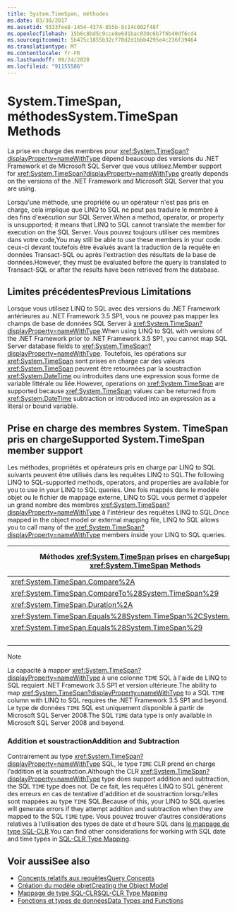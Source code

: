 ```yaml
---
title: System.TimeSpan, méthodes
ms.date: 03/30/2017
ms.assetid: 9333fee8-1454-4374-855b-8c14c002f48f
ms.openlocfilehash: 15b6c8bd5c9cce8e6d1bac030c6b7f6b40df6cd4
ms.sourcegitcommit: 5b475c1855b32cf78d2d1bbb4295e4c236f39464
ms.translationtype: MT
ms.contentlocale: fr-FR
ms.lasthandoff: 09/24/2020
ms.locfileid: "91155586"
---
```

# <a name="systemtimespan-methods"></a><span data-ttu-id="dab85-102">System.TimeSpan, méthodes</span><span class="sxs-lookup"><span data-stu-id="dab85-102">System.TimeSpan Methods</span></span>

<span data-ttu-id="dab85-103">La prise en charge des membres pour <xref:System.TimeSpan?displayProperty=nameWithType> dépend beaucoup des versions du .NET Framework et de Microsoft SQL Server que vous utilisez.</span><span class="sxs-lookup"><span data-stu-id="dab85-103">Member support for <xref:System.TimeSpan?displayProperty=nameWithType> greatly depends on the versions of the .NET Framework and Microsoft SQL Server that you are using.</span></span>  
  
 <span data-ttu-id="dab85-104">Lorsqu'une méthode, une propriété ou un opérateur n'est pas pris en charge, cela implique que LINQ to SQL ne peut pas traduire le membre à des fins d'exécution sur SQL Server.</span><span class="sxs-lookup"><span data-stu-id="dab85-104">When a method, operator, or property is unsupported; it means that LINQ to SQL cannot translate the member for execution on the SQL Server.</span></span> <span data-ttu-id="dab85-105">Vous pouvez toujours utiliser ces membres dans votre code,</span><span class="sxs-lookup"><span data-stu-id="dab85-105">You may still be able to use these members in your code.</span></span> <span data-ttu-id="dab85-106">ceux-ci devant toutefois être évalués avant la traduction de la requête en données Transact-SQL ou après l'extraction des résultats de la base de données.</span><span class="sxs-lookup"><span data-stu-id="dab85-106">However, they must be evaluated before the query is translated to Transact-SQL or after the results have been retrieved from the database.</span></span>  
  
## <a name="previous-limitations"></a><span data-ttu-id="dab85-107">Limites précédentes</span><span class="sxs-lookup"><span data-stu-id="dab85-107">Previous Limitations</span></span>  

 <span data-ttu-id="dab85-108">Lorsque vous utilisez LINQ to SQL avec des versions du .NET Framework antérieures au .NET Framework 3.5 SP1, vous ne pouvez pas mapper les champs de base de données SQL Server à <xref:System.TimeSpan?displayProperty=nameWithType>.</span><span class="sxs-lookup"><span data-stu-id="dab85-108">When using LINQ to SQL with versions of the .NET Framework prior to .NET Framework 3.5 SP1, you cannot map SQL Server database fields to <xref:System.TimeSpan?displayProperty=nameWithType>.</span></span> <span data-ttu-id="dab85-109">Toutefois, les opérations sur <xref:System.TimeSpan> sont prises en charge car des valeurs <xref:System.TimeSpan> peuvent être retournées par la soustraction <xref:System.DateTime> ou introduites dans une expression sous forme de variable littérale ou liée.</span><span class="sxs-lookup"><span data-stu-id="dab85-109">However, operations on <xref:System.TimeSpan> are supported because <xref:System.TimeSpan> values can be returned from <xref:System.DateTime> subtraction or introduced into an expression as a literal or bound variable.</span></span>  
  
## <a name="supported-systemtimespan-member-support"></a><span data-ttu-id="dab85-110">Prise en charge des membres System. TimeSpan pris en charge</span><span class="sxs-lookup"><span data-stu-id="dab85-110">Supported System.TimeSpan member support</span></span>

 <span data-ttu-id="dab85-111">Les méthodes, propriétés et opérateurs pris en charge par LINQ to SQL suivants peuvent être utilisés dans les requêtes LINQ to SQL.</span><span class="sxs-lookup"><span data-stu-id="dab85-111">The following LINQ to SQL-supported methods, operators, and properties are available for you to use in your LINQ to SQL queries.</span></span> <span data-ttu-id="dab85-112">Une fois mappés dans le modèle objet ou le fichier de mappage externe, LINQ to SQL vous permet d'appeler un grand nombre des membres <xref:System.TimeSpan?displayProperty=nameWithType> à l'intérieur des requêtes LINQ to SQL.</span><span class="sxs-lookup"><span data-stu-id="dab85-112">Once mapped in the object model or external mapping file, LINQ to SQL allows you to call many of the <xref:System.TimeSpan?displayProperty=nameWithType> members inside your LINQ to SQL queries.</span></span>  
  
|<span data-ttu-id="dab85-113">Méthodes <xref:System.TimeSpan> prises en charge</span><span class="sxs-lookup"><span data-stu-id="dab85-113">Supported <xref:System.TimeSpan> Methods</span></span>|<span data-ttu-id="dab85-114">Opérateurs <xref:System.TimeSpan> pris en charge</span><span class="sxs-lookup"><span data-stu-id="dab85-114">Supported <xref:System.TimeSpan> Operators</span></span>|<span data-ttu-id="dab85-115">Propriétés <xref:System.TimeSpan> prises en charge</span><span class="sxs-lookup"><span data-stu-id="dab85-115">Supported <xref:System.TimeSpan> Properties</span></span>|  
|------------------------------------------------------------------------------------------------------------------------------------------------|--------------------------------------------------------------------------------------------------------------------------------------------------|---------------------------------------------------------------------------------------------------------------------------------------------------|  
|<xref:System.TimeSpan.Compare%2A>|<xref:System.TimeSpan.op_Equality%2A>|<xref:System.TimeSpan.Days%2A>|  
|<xref:System.TimeSpan.CompareTo%28System.TimeSpan%29>|<xref:System.TimeSpan.op_GreaterThan%2A>|<xref:System.TimeSpan.Hours%2A>|  
|<xref:System.TimeSpan.Duration%2A>|<xref:System.TimeSpan.op_GreaterThanOrEqual%2A>|<xref:System.TimeSpan.MaxValue>|  
|<xref:System.TimeSpan.Equals%28System.TimeSpan%2CSystem.TimeSpan%29>|<xref:System.TimeSpan.op_Inequality%2A>|<xref:System.TimeSpan.Milliseconds%2A>|  
|<xref:System.TimeSpan.Equals%28System.TimeSpan%29>|<xref:System.TimeSpan.op_LessThan%2A>|<xref:System.TimeSpan.Minutes%2A>|  
||<xref:System.TimeSpan.op_LessThanOrEqual%2A>|<xref:System.TimeSpan.MinValue>|  
  
> [!NOTE]
> <span data-ttu-id="dab85-116">La capacité à mapper <xref:System.TimeSpan?displayProperty=nameWithType> à une colonne `TIME` SQL à l'aide de LINQ to SQL requiert .NET Framework 3.5 SP1 et version ultérieure.</span><span class="sxs-lookup"><span data-stu-id="dab85-116">The ability to map <xref:System.TimeSpan?displayProperty=nameWithType> to a SQL `TIME` column with LINQ to SQL requires the .NET Framework 3.5 SP1 and beyond.</span></span> <span data-ttu-id="dab85-117">Le type de données `TIME` SQL est uniquement disponible à partir de Microsoft SQL Server 2008.</span><span class="sxs-lookup"><span data-stu-id="dab85-117">The SQL `TIME` data type is only available in Microsoft SQL Server 2008 and beyond.</span></span>  
  
### <a name="addition-and-subtraction"></a><span data-ttu-id="dab85-118">Addition et soustraction</span><span class="sxs-lookup"><span data-stu-id="dab85-118">Addition and Subtraction</span></span>  

 <span data-ttu-id="dab85-119">Contrairement au type <xref:System.TimeSpan?displayProperty=nameWithType> SQL, le type `TIME` CLR prend en charge l'addition et la soustraction.</span><span class="sxs-lookup"><span data-stu-id="dab85-119">Although the CLR <xref:System.TimeSpan?displayProperty=nameWithType> type does support addition and subtraction, the SQL `TIME` type does not.</span></span> <span data-ttu-id="dab85-120">De ce fait, les requêtes LINQ to SQL génèrent des erreurs en cas de tentative d'addition et de soustraction lorsqu'elles sont mappées au type `TIME` SQL.</span><span class="sxs-lookup"><span data-stu-id="dab85-120">Because of this, your LINQ to SQL queries will generate errors if they attempt addition and subtraction when they are mapped to the SQL `TIME` type.</span></span> <span data-ttu-id="dab85-121">Vous pouvez trouver d’autres considérations relatives à l’utilisation des types de date et d’heure SQL dans [le mappage de type SQL-CLR](sql-clr-type-mapping.md).</span><span class="sxs-lookup"><span data-stu-id="dab85-121">You can find other considerations for working with SQL date and time types in [SQL-CLR Type Mapping](sql-clr-type-mapping.md).</span></span>  
  
## <a name="see-also"></a><span data-ttu-id="dab85-122">Voir aussi</span><span class="sxs-lookup"><span data-stu-id="dab85-122">See also</span></span>

- [<span data-ttu-id="dab85-123">Concepts relatifs aux requêtes</span><span class="sxs-lookup"><span data-stu-id="dab85-123">Query Concepts</span></span>](query-concepts.md)
- [<span data-ttu-id="dab85-124">Création du modèle objet</span><span class="sxs-lookup"><span data-stu-id="dab85-124">Creating the Object Model</span></span>](creating-the-object-model.md)
- [<span data-ttu-id="dab85-125">Mappage de type SQL-CLR</span><span class="sxs-lookup"><span data-stu-id="dab85-125">SQL-CLR Type Mapping</span></span>](sql-clr-type-mapping.md)
- [<span data-ttu-id="dab85-126">Fonctions et types de données</span><span class="sxs-lookup"><span data-stu-id="dab85-126">Data Types and Functions</span></span>](data-types-and-functions.md)
